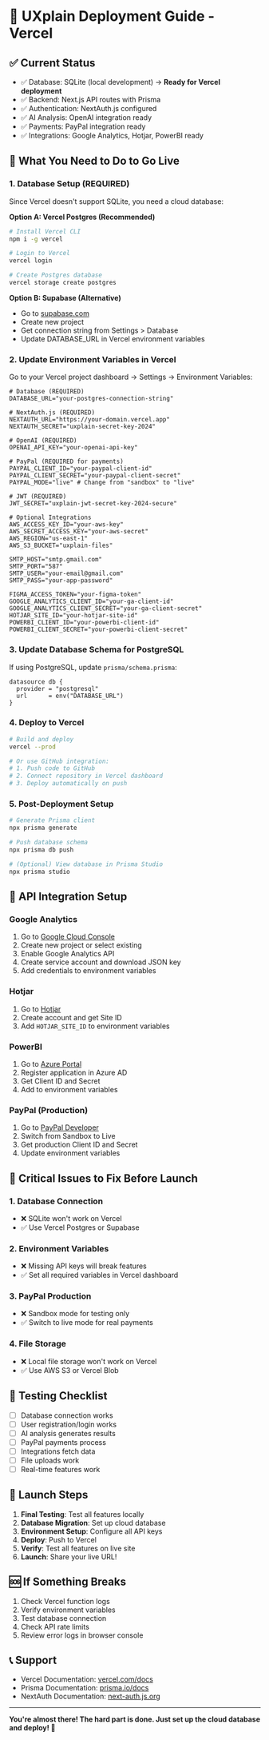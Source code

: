 # 🚀 UXplain Deployment Guide - Vercel

## ✅ Current Status
- ✅ Database: SQLite (local development) → **Ready for Vercel deployment**
- ✅ Backend: Next.js API routes with Prisma
- ✅ Authentication: NextAuth.js configured
- ✅ AI Analysis: OpenAI integration ready
- ✅ Payments: PayPal integration ready
- ✅ Integrations: Google Analytics, Hotjar, PowerBI ready

## 🎯 What You Need to Do to Go Live

### 1. **Database Setup (REQUIRED)**
Since Vercel doesn't support SQLite, you need a cloud database:

**Option A: Vercel Postgres (Recommended)**
```bash
# Install Vercel CLI
npm i -g vercel

# Login to Vercel
vercel login

# Create Postgres database
vercel storage create postgres
```

**Option B: Supabase (Alternative)**
- Go to [supabase.com](https://supabase.com)
- Create new project
- Get connection string from Settings > Database
- Update DATABASE_URL in Vercel environment variables

### 2. **Update Environment Variables in Vercel**
Go to your Vercel project dashboard → Settings → Environment Variables:

```env
# Database (REQUIRED)
DATABASE_URL="your-postgres-connection-string"

# NextAuth.js (REQUIRED)
NEXTAUTH_URL="https://your-domain.vercel.app"
NEXTAUTH_SECRET="uxplain-secret-key-2024"

# OpenAI (REQUIRED)
OPENAI_API_KEY="your-openai-api-key"

# PayPal (REQUIRED for payments)
PAYPAL_CLIENT_ID="your-paypal-client-id"
PAYPAL_CLIENT_SECRET="your-paypal-client-secret"
PAYPAL_MODE="live" # Change from "sandbox" to "live"

# JWT (REQUIRED)
JWT_SECRET="uxplain-jwt-secret-key-2024-secure"

# Optional Integrations
AWS_ACCESS_KEY_ID="your-aws-key"
AWS_SECRET_ACCESS_KEY="your-aws-secret"
AWS_REGION="us-east-1"
AWS_S3_BUCKET="uxplain-files"

SMTP_HOST="smtp.gmail.com"
SMTP_PORT="587"
SMTP_USER="your-email@gmail.com"
SMTP_PASS="your-app-password"

FIGMA_ACCESS_TOKEN="your-figma-token"
GOOGLE_ANALYTICS_CLIENT_ID="your-ga-client-id"
GOOGLE_ANALYTICS_CLIENT_SECRET="your-ga-client-secret"
HOTJAR_SITE_ID="your-hotjar-site-id"
POWERBI_CLIENT_ID="your-powerbi-client-id"
POWERBI_CLIENT_SECRET="your-powerbi-client-secret"
```

### 3. **Update Database Schema for PostgreSQL**
If using PostgreSQL, update `prisma/schema.prisma`:

```prisma
datasource db {
  provider = "postgresql"
  url      = env("DATABASE_URL")
}
```

### 4. **Deploy to Vercel**

```bash
# Build and deploy
vercel --prod

# Or use GitHub integration:
# 1. Push code to GitHub
# 2. Connect repository in Vercel dashboard
# 3. Deploy automatically on push
```

### 5. **Post-Deployment Setup**

```bash
# Generate Prisma client
npx prisma generate

# Push database schema
npx prisma db push

# (Optional) View database in Prisma Studio
npx prisma studio
```

## 🔧 API Integration Setup

### **Google Analytics**
1. Go to [Google Cloud Console](https://console.cloud.google.com/)
2. Create new project or select existing
3. Enable Google Analytics API
4. Create service account and download JSON key
5. Add credentials to environment variables

### **Hotjar**
1. Go to [Hotjar](https://hotjar.com/)
2. Create account and get Site ID
3. Add `HOTJAR_SITE_ID` to environment variables

### **PowerBI**
1. Go to [Azure Portal](https://portal.azure.com/)
2. Register application in Azure AD
3. Get Client ID and Secret
4. Add to environment variables

### **PayPal (Production)**
1. Go to [PayPal Developer](https://developer.paypal.com/)
2. Switch from Sandbox to Live
3. Get production Client ID and Secret
4. Update environment variables

## 🚨 Critical Issues to Fix Before Launch

### **1. Database Connection**
- ❌ SQLite won't work on Vercel
- ✅ Use Vercel Postgres or Supabase

### **2. Environment Variables**
- ❌ Missing API keys will break features
- ✅ Set all required variables in Vercel dashboard

### **3. PayPal Production**
- ❌ Sandbox mode for testing only
- ✅ Switch to live mode for real payments

### **4. File Storage**
- ❌ Local file storage won't work on Vercel
- ✅ Use AWS S3 or Vercel Blob

## 📱 Testing Checklist

- [ ] Database connection works
- [ ] User registration/login works
- [ ] AI analysis generates results
- [ ] PayPal payments process
- [ ] Integrations fetch data
- [ ] File uploads work
- [ ] Real-time features work

## 🎉 Launch Steps

1. **Final Testing**: Test all features locally
2. **Database Migration**: Set up cloud database
3. **Environment Setup**: Configure all API keys
4. **Deploy**: Push to Vercel
5. **Verify**: Test all features on live site
6. **Launch**: Share your live URL!

## 🆘 If Something Breaks

1. Check Vercel function logs
2. Verify environment variables
3. Test database connection
4. Check API rate limits
5. Review error logs in browser console

## 📞 Support
- Vercel Documentation: [vercel.com/docs](https://vercel.com/docs)
- Prisma Documentation: [prisma.io/docs](https://prisma.io/docs)
- NextAuth Documentation: [next-auth.js.org](https://next-auth.js.org)

---

**You're almost there! The hard part is done. Just set up the cloud database and deploy! 🚀**
